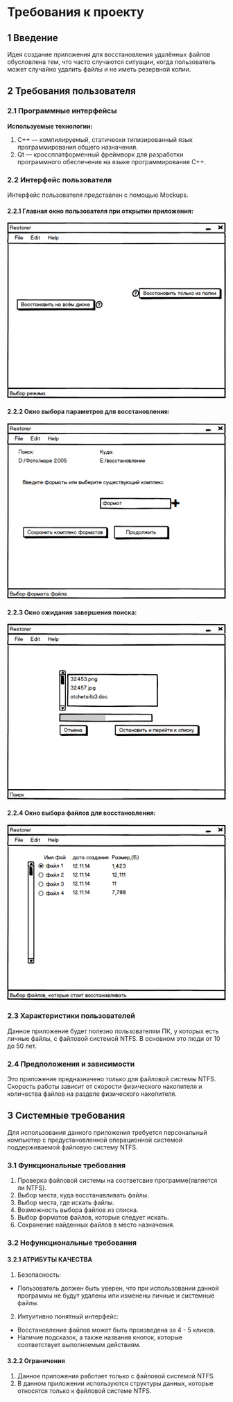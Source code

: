 # Требования к проекту
## 1 Введение
Идея создание приложения для восстановления удалённых файлов обусловлена тем, что часто случаются ситуации, когда пользователь может случайно удалить файлы и не иметь резервной копии. 
## 2 Требования пользователя
### 2.1 Программные интерфейсы
**Используемые технологии:**
1.	C++ — компилируемый, статически типизированный язык программирования общего назначения.
2.	Qt — кроссплатформенный фреймворк для разработки программного обеспечения на языке программирования C++.

### 2.2 Интерфейс пользователя
Интерфейс пользователя представлен с помощью Mockups.
#### 2.2.1 Главная окно пользователя при открытии приложения:
 ![Image alt](https://github.com/nickoliuzzz/Restorer/blob/master/Documents/Templates/Main.png)
#### 2.2.2 Окно выбора параметров для восстановления:
  ![Image alt](https://github.com/nickoliuzzz/Restorer/blob/master/Documents/Templates/Parametres.png)
#### 2.2.3 Окно ожидания завершения поиска:
  ![Image alt](https://github.com/nickoliuzzz/Restorer/blob/master/Documents/Templates/Progress.png)
#### 2.2.4 Окно выбора файлов для восстановления:
  ![Image alt](https://github.com/nickoliuzzz/Restorer/blob/master/Documents/Templates/ChoseFiles.png)
  
### 2.3 Характеристики пользователей
Данное приложение будет полезно пользователям ПК, у которых есть личные файлы, с файловой системой NTFS. В основном это люди от 10 до 50 лет.
### 2.4 Предположения и зависимости
Это приложение предназначено только для файловой системы NTFS. Скорость работы зависит от скорости физического накопителя и количества файлов на разделе физического накопителя.
## 3 Системные требования
Для использования данного приложения требуется персональный компьютер с предустановленной операционной системой поддерживаемой файловую систему NTFS.

### 3.1 Функциональные требования
1. Проверка файловой системы на соответсвие программе(является ли NTFS).
2. Выбор места, куда восстанавливать файлы.
3. Выбор места, где искать файлы.
4. Возможность выбора файлов из списка.
5. Выбор форматов файлов, которые следует искать.
6. Сохранение найденных файлов в место назначения.

### 3.2 Нефункциональные требования
#### 3.2.1 АТРИБУТЫ КАЧЕСТВА
1. Безопасность: 
* Пользователь должен быть уверен, что при использовании данной программы не будут удалены или изменены личные и системные файлы.
2. Интуитивно понятный интерфейс: 
* Восстановление файлов может быть произведена за 4 - 5 кликов.
* Наличие подсказок, а также названия кнопок, которые соответствует выполняемым действиям.

#### 3.2.2 Ограничения
1. Данное приложения работает только с файловой системой NTFS. 
2. В данном приложении используются структуры данных, которые относятся только к файловой системе NTFS.








